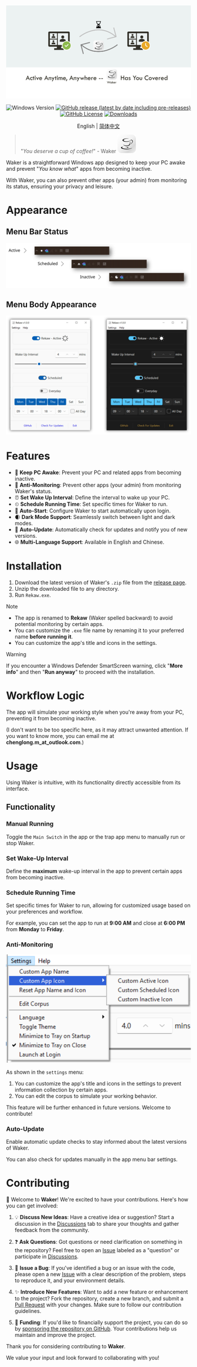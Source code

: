 <div align="center">
    <img src="./docs/social-preview.png" alt="Waker social preview">

![Windows Version](https://img.shields.io/badge/Windows-7%2B-green?logo=windows)
[![GitHub release (latest by date including pre-releases)](https://img.shields.io/github/v/release/ChenglongMa/waker?include_prereleases)](https://github.com/ChenglongMa/waker/releases/latest)
[![GitHub License](https://img.shields.io/github/license/ChenglongMa/waker)](https://github.com/ChenglongMa/waker/blob/main/LICENSE)
[![Downloads](https://img.shields.io/github/downloads/ChenglongMa/waker/total)](https://github.com/ChenglongMa/waker/releases/latest)

</div>

<div align="center">
    English | <a href="./README_CN.md">简体中文</a>
</div>

> "_You deserve a cup of coffee!_" - Waker <img src="./docs/icon.svg" alt="Waker icon" width="50px">

Waker is a straightforward Windows app designed to keep your PC awake and prevent "_You know what_" apps from
becoming inactive.

With Waker, you can also prevent other apps (your admin) from monitoring its status, ensuring your privacy and leisure.

# Appearance

## Menu Bar Status

![Waker Menu Bar Active](./docs/appearance/menu-bar-status.svg)

## Menu Body Appearance

![Waker Menu Body Appearance](./docs/appearance/menu-body-appearance.svg)

# Features

- 🎯 **Keep PC Awake**: Prevent your PC and related apps from becoming inactive.
- 🙈 **Anti-Monitoring**: Prevent other apps (your admin) from monitoring Waker's status.
- ⏰ **Set Wake Up Interval**: Define the interval to wake up your PC.
- ⏲ **Schedule Running Time**: Set specific times for Waker to run.
- 🚀 **Auto-Start**: Configure Waker to start automatically upon login.
- 🌒 **Dark Mode Support**: Seamlessly switch between light and dark modes.
- 🌟 **Auto-Update**: Automatically check for updates and notify you of new versions.
- 🌐 **Multi-Language Support**: Available in English and Chinese.


# Installation

1. Download the latest version of Waker's `.zip` file from
the [release page](https://github.com/ChenglongMa/waker/releases/latest).
2. Unzip the downloaded file to any directory.
3. Run `Rekaw.exe`.

> [!NOTE]
> 
> * The app is renamed to **Rekaw** (Waker spelled backward) to avoid potential monitoring by certain apps.
> * You can customize the `.exe` file name by renaming it to your preferred name **before running it**. 
> * You can customize the app's title and icons in the settings.
> 

> [!WARNING]
> 
> If you encounter a Windows Defender SmartScreen warning, click "**More info**" and then "**Run anyway**" to proceed with the installation.
> 

# Workflow Logic

The app will simulate your working style when you're away from your PC, preventing it from becoming inactive.

(I don't want to be too specific here, as it may attract unwanted attention.
If you want to know more, you can email me at **chenglong.m_at_outlook.com**.)

# Usage

Using Waker is intuitive, with its functionality directly accessible from its interface.

## Functionality

### Manual Running

Toggle the `Main Switch` in the app or the trap app menu to manually run or stop Waker.

### Set Wake-Up Interval

Define the **maximum** wake-up interval in the app to prevent certain apps from becoming inactive.

### Schedule Running Time

Set specific times for Waker to run, allowing for customized usage based on your preferences and workflow.

For example, you can set the app to run at **9:00 AM** and close at **6:00 PM** from **Monday** to **Friday**.

### Anti-Monitoring

![settings](./docs/usage/settings.png)

As shown in the `settings` menu:
1. You can customize the app's title and icons in the settings to prevent information collection by certain apps.
2. You can edit the corpus to simulate your working behavior.

This feature will be further enhanced in future versions. Welcome to contribute!

### Auto-Update

Enable automatic update checks to stay informed about the latest versions of Waker.

You can also check for updates manually in the app menu bar settings.

# Contributing

👋 Welcome to **Waker**! We're excited to have your contributions. Here's how you can get involved:

1. 💡 **Discuss New Ideas**: Have a creative idea or suggestion? Start a discussion in
   the [Discussions](https://github.com/ChenglongMa/waker/discussions) tab to share your thoughts and
   gather feedback from the community.

2. ❓ **Ask Questions**: Got questions or need clarification on something in the repository? Feel free to open
   an [Issue](https://github.com/ChenglongMa/waker/issues) labeled as a "question" or participate
   in [Discussions](https://github.com/ChenglongMa/waker/discussions).

3. 🐛 **Issue a Bug**: If you've identified a bug or an issue with the code, please open a
   new [Issue](https://github.com/ChenglongMa/waker/issues) with a clear description of the problem, steps
   to reproduce it, and your environment details.

4. ✨ **Introduce New Features**: Want to add a new feature or enhancement to the project? Fork the repository, create a
   new branch, and submit a [Pull Request](https://github.com/ChenglongMa/waker/pulls) with your changes.
   Make sure to follow our contribution guidelines.

5. 💖 **Funding**: If you'd like to financially support the project, you can do so
   by [sponsoring the repository on GitHub](https://github.com/sponsors/ChenglongMa). Your contributions help us
   maintain and improve the project.

Thank you for considering contributing to **Waker**.

We value your input and look forward to collaborating with you!
